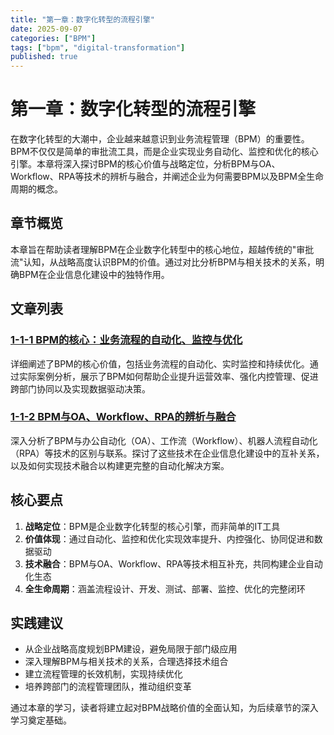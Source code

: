 ```yaml
---
title: "第一章：数字化转型的流程引擎"
date: 2025-09-07
categories: ["BPM"]
tags: ["bpm", "digital-transformation"]
published: true
---
```


# 第一章：数字化转型的流程引擎

在数字化转型的大潮中，企业越来越意识到业务流程管理（BPM）的重要性。BPM不仅仅是简单的审批流工具，而是企业实现业务自动化、监控和优化的核心引擎。本章将深入探讨BPM的核心价值与战略定位，分析BPM与OA、Workflow、RPA等技术的辨析与融合，并阐述企业为何需要BPM以及BPM全生命周期的概念。

## 章节概览

本章旨在帮助读者理解BPM在企业数字化转型中的核心地位，超越传统的"审批流"认知，从战略高度认识BPM的价值。通过对比分析BPM与相关技术的关系，明确BPM在企业信息化建设中的独特作用。

## 文章列表

### [1-1-1 BPM的核心：业务流程的自动化、监控与优化](1-1-1-bpm-core-automation-monitoring-optimization.md)
详细阐述了BPM的核心价值，包括业务流程的自动化、实时监控和持续优化。通过实际案例分析，展示了BPM如何帮助企业提升运营效率、强化内控管理、促进跨部门协同以及实现数据驱动决策。

### [1-1-2 BPM与OA、Workflow、RPA的辨析与融合](1-1-2-bpm-oa-workflow-rpa-discrimination-fusion.md)
深入分析了BPM与办公自动化（OA）、工作流（Workflow）、机器人流程自动化（RPA）等技术的区别与联系。探讨了这些技术在企业信息化建设中的互补关系，以及如何实现技术融合以构建更完整的自动化解决方案。

## 核心要点

1. **战略定位**：BPM是企业数字化转型的核心引擎，而非简单的IT工具
2. **价值体现**：通过自动化、监控和优化实现效率提升、内控强化、协同促进和数据驱动
3. **技术融合**：BPM与OA、Workflow、RPA等技术相互补充，共同构建企业自动化生态
4. **全生命周期**：涵盖流程设计、开发、测试、部署、监控、优化的完整闭环

## 实践建议

- 从企业战略高度规划BPM建设，避免局限于部门级应用
- 深入理解BPM与相关技术的关系，合理选择技术组合
- 建立流程管理的长效机制，实现持续优化
- 培养跨部门的流程管理团队，推动组织变革

通过本章的学习，读者将建立起对BPM战略价值的全面认知，为后续章节的深入学习奠定基础。